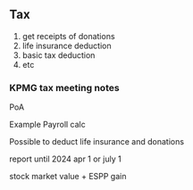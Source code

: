 ---
---


## Tax 

1. get receipts of donations 
2. life insurance deduction
3. basic tax deduction 
4. etc 
   
### KPMG tax meeting notes 

PoA

Example Payroll calc 

Possible to  deduct life insurance and donations 

report until 2024 apr 1 or july 1 

stock market value + ESPP gain 

